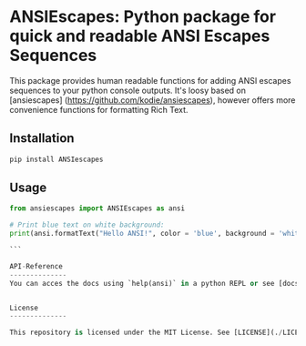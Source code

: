 ANSIEscapes: Python package for quick and readable ANSI Escapes Sequences
=========================================================================

This package provides human readable functions for adding ANSI escapes sequences to your python console outputs.
It's loosy based on [ansiescapes] (https://github.com/kodie/ansiescapes), however offers more convenience functions
for formatting Rich Text.

Installation
-----------

```bash
pip install ANSIescapes
```

Usage
------------
````python
from ansiescapes import ANSIEscapes as ansi

# Print blue text on white background:
print(ansi.formatText("Hello ANSI!", color = 'blue', background = 'white'))

```

API-Reference
--------------
You can acces the docs using `help(ansi)` in a python REPL or see [docs.md] (./docs.md).


License
--------------

This repository is licensed under the MIT License. See [LICENSE](./LICENSE) for details.


